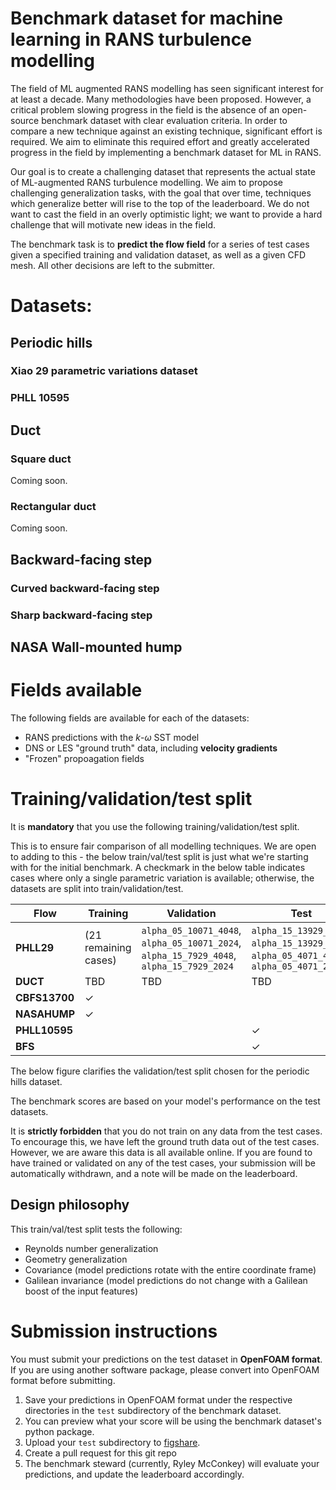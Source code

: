 # Benchmark dataset for machine learning in RANS turbulence modelling
The field of ML augmented RANS modelling has seen significant interest for at least a decade. Many methodologies have been proposed. However, a critical problem slowing progress in the field is the absence of an open-source benchmark dataset with clear evaluation criteria. In order to compare a new technique against an existing technique, significant effort is required. We aim to eliminate this required effort and greatly accelerated progress in the field by implementing a benchmark dataset for ML in RANS.


Our goal is to create a challenging dataset that represents the actual state of ML-augmented RANS turbulence modelling. We aim to propose challenging generalization tasks, with the goal that over time, techniques which generalize better will rise to the top of the leaderboard. We do not want to cast the field in an overly optimistic light; we want to provide a hard challenge that will motivate new ideas in the field.

The benchmark task is to **predict the flow field** for a series of test cases given a specified training and validation dataset, as well as a given CFD mesh. All other decisions are left to the submitter.


# Datasets: 
## Periodic hills
### Xiao 29 parametric variations dataset
### PHLL 10595

## Duct

### Square duct
Coming soon.
### Rectangular duct
Coming soon.

## Backward-facing step
### Curved backward-facing step
### Sharp backward-facing step

## NASA Wall-mounted hump  

# Fields available
The following fields are available for each of the datasets:
- RANS predictions with the $k$-$\omega$ SST model
- DNS or LES "ground truth" data, including **velocity gradients**
- "Frozen" propoagation fields

# Training/validation/test split
It is **mandatory** that you use the following training/validation/test split.

This is to ensure fair comparison of all modelling techniques. We are open to adding to this - the below train/val/test split is just what we're starting with for the initial benchmark. A checkmark in the below table indicates cases where only a single parametric variation is available; otherwise, the datasets are split into train/validation/test.

|**Flow**  | **Training** | **Validation** | **Test** |
|- | - | - |  - |
|**PHLL29** | (21 remaining cases)|`alpha_05_10071_4048`, `alpha_05_10071_2024`, `alpha_15_7929_4048`, `alpha_15_7929_2024`| `alpha_15_13929_4048`, `alpha_15_13929_2024`, `alpha_05_4071_4048`, `alpha_05_4071_2024`|
|**DUCT** | TBD |TBD |TBD |
|**CBFS13700** | ✓| | |
|**NASAHUMP**| ✓ | | |
|**PHLL10595**|  | | ✓|
|**BFS**| | |✓ | |

The below figure clarifies the validation/test split chosen for the periodic hills dataset.

The benchmark scores are based on your model's performance on the test datasets.

It is **strictly forbidden** that you do not train on any data from the test cases. To encourage this, we have left the ground truth data out of the test cases. However, we are aware this data is all available online. If you are found to have trained or validated on any of the test cases, your submission will be automatically withdrawn, and a note will be made on the leaderboard.

## Design philosophy
This train/val/test split tests the following:
- Reynolds number generalization
- Geometry generalization
- Covariance (model predictions rotate with the entire coordinate frame)
- Galilean invariance (model predictions do not change with a Galilean boost of the input features)

# Submission instructions
You must submit your predictions on the test dataset in **OpenFOAM format**. If you are using another software package, please convert into OpenFOAM format before submitting.

1. Save your predictions in OpenFOAM format under the respective directories in the `test` subdirectory of the benchmark dataset.
2. You can preview what your score will be using the benchmark dataset's python package.
3. Upload your `test` subdirectory to [figshare](https://figshare.com/).
4. Create a pull request for this git repo 
5. The benchmark steward (currently, Ryley McConkey) will evaluate your predictions, and update the leaderboard accordingly.




